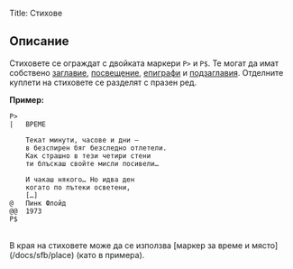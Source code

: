 Title: Стихове

## Описание

Стиховете се ограждат с двойката маркери `P>` и `P$`. Те могат да имат собствено [заглавие](/docs/sfb/title), [посвещение](/docs/sfb/dedication), [епиграфи](/docs/sfb/epigraph) и [подзаглавия](/docs/sfb/subtitle). Отделните куплети на стиховете се разделят с празен ред.

**Пример:**

    P>
    |   ВРЕМЕ

        Текат минути, часове и дни —
        в безспирен бяг безследно отлетели.
        Как страшно в тези четири стени
        ти блъскаш свойте мисли посивели…

        И чакаш някого… Но идва ден
        когато по пътеки осветени,
        […]
    @   Пинк Флойд
    @@  1973
    P$

<br/>
В края на стиховете може да се използва [маркер за време и място](/docs/sfb/place) (като в примера).
